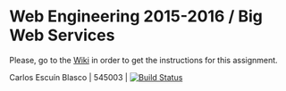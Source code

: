 # Web Engineering 2015-2016 / Big Web Services
Please, go to the [Wiki](https://github.com/UNIZAR-30246-WebEngineering/big-ws/wiki) in order to get the instructions for this assignment.

Carlos Escuín Blasco | 545003 | [![Build Status](https://travis-ci.org/xarlieskin/big-ws.svg)](https://travis-ci.org/your-github-username/hello)